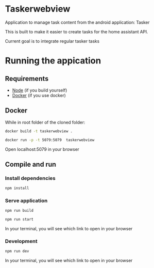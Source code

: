 # Taskerwebview

Application to manage task content from the android application: Tasker

This is built to make it easier to create tasks for the home assistant API.

Current goal is to integrate regular tasker tasks

# Running the appication

## Requirements

- [Node](https://docs.npmjs.com/downloading-and-installing-node-js-and-npm) (if you build yourself)  
- [Docker](https://docs.docker.com/engine/install/) (if you use docker)

## Docker

While in root folder of the cloned folder:

```sh
docker build -t taskerwebview .
```

```sh
docker run -p -t 5079:5079  taskerwebview
```

Open localhost:5079 in your browser

## Compile and run

### Install dependencies

```sh
npm install
```

### Serve application

```sh
npm run build
```

```sh
npm run start
```

In your terminal, you will see which link to open in your browser

### Development

```sh
npm run dev
```

In your terminal, you will see which link to open in your browser
